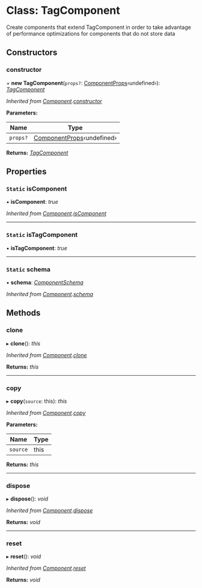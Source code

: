 
# Class: TagComponent

Create components that extend TagComponent in order to take advantage of performance optimizations for components
that do not store data

## Constructors

###  constructor

\+ **new TagComponent**(`props?`: [ComponentProps](../README.md#componentprops)‹undefined›): *[TagComponent](tagcomponent.md)*

*Inherited from [Component](component.md).[constructor](component.md#constructor)*

**Parameters:**

Name | Type |
------ | ------ |
`props?` | [ComponentProps](../README.md#componentprops)‹undefined› |

**Returns:** *[TagComponent](tagcomponent.md)*

## Properties

### `Static` isComponent

▪ **isComponent**: *true*

*Inherited from [Component](component.md).[isComponent](component.md#static-iscomponent)*

___

### `Static` isTagComponent

▪ **isTagComponent**: *true*

___

### `Static` schema

▪ **schema**: *[ComponentSchema](../README.md#componentschema)*

*Inherited from [Component](component.md).[schema](component.md#static-schema)*

## Methods

###  clone

▸ **clone**(): *this*

*Inherited from [Component](component.md).[clone](component.md#clone)*

**Returns:** *this*

___

###  copy

▸ **copy**(`source`: this): *this*

*Inherited from [Component](component.md).[copy](component.md#copy)*

**Parameters:**

Name | Type |
------ | ------ |
`source` | this |

**Returns:** *this*

___

###  dispose

▸ **dispose**(): *void*

*Inherited from [Component](component.md).[dispose](component.md#dispose)*

**Returns:** *void*

___

###  reset

▸ **reset**(): *void*

*Inherited from [Component](component.md).[reset](component.md#reset)*

**Returns:** *void*
